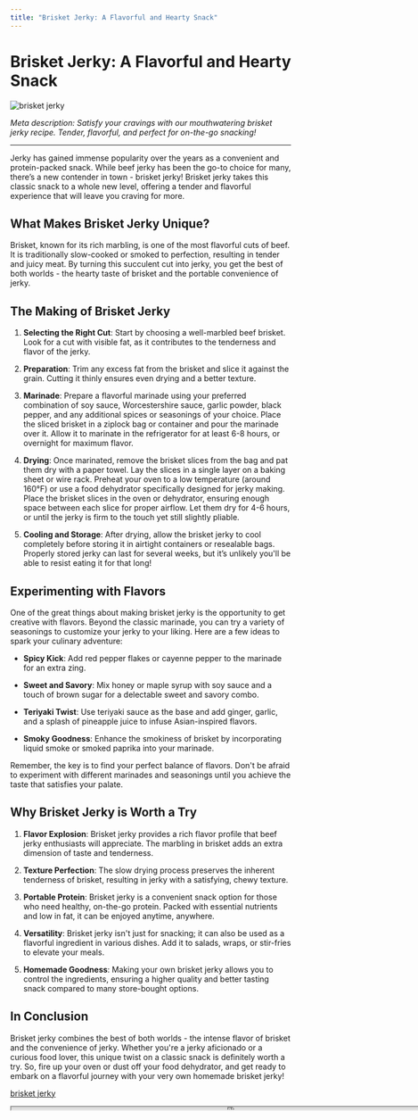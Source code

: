 ```yaml
---
title: "Brisket Jerky: A Flavorful and Hearty Snack"
---
```

# Brisket Jerky: A Flavorful and Hearty Snack


![brisket jerky](https://images.unsplash.com/photo-1570466199040-4fe6e9da19dd?ixid=M3w0ODkxMTF8MHwxfHNlYXJjaHwxfHxicmlza2V0JTIwamVya3l8ZW58MHx8fHwxNjkyODA0Mzk2fDA&ixlib=rb-4.0.3&w=512&fit=max)

*Meta description: Satisfy your cravings with our mouthwatering brisket jerky recipe. Tender, flavorful, and perfect for on-the-go snacking!*

---

Jerky has gained immense popularity over the years as a convenient and protein-packed snack. While beef jerky has been the go-to choice for many, there’s a new contender in town - brisket jerky! Brisket jerky takes this classic snack to a whole new level, offering a tender and flavorful experience that will leave you craving for more.

## What Makes Brisket Jerky Unique?

Brisket, known for its rich marbling, is one of the most flavorful cuts of beef. It is traditionally slow-cooked or smoked to perfection, resulting in tender and juicy meat. By turning this succulent cut into jerky, you get the best of both worlds - the hearty taste of brisket and the portable convenience of jerky.

## The Making of Brisket Jerky

1. **Selecting the Right Cut**: Start by choosing a well-marbled beef brisket. Look for a cut with visible fat, as it contributes to the tenderness and flavor of the jerky.

2. **Preparation**: Trim any excess fat from the brisket and slice it against the grain. Cutting it thinly ensures even drying and a better texture.

3. **Marinade**: Prepare a flavorful marinade using your preferred combination of soy sauce, Worcestershire sauce, garlic powder, black pepper, and any additional spices or seasonings of your choice. Place the sliced brisket in a ziplock bag or container and pour the marinade over it. Allow it to marinate in the refrigerator for at least 6-8 hours, or overnight for maximum flavor.

4. **Drying**: Once marinated, remove the brisket slices from the bag and pat them dry with a paper towel. Lay the slices in a single layer on a baking sheet or wire rack. Preheat your oven to a low temperature (around 160°F) or use a food dehydrator specifically designed for jerky making. Place the brisket slices in the oven or dehydrator, ensuring enough space between each slice for proper airflow. Let them dry for 4-6 hours, or until the jerky is firm to the touch yet still slightly pliable.

5. **Cooling and Storage**: After drying, allow the brisket jerky to cool completely before storing it in airtight containers or resealable bags. Properly stored jerky can last for several weeks, but it’s unlikely you'll be able to resist eating it for that long!

## Experimenting with Flavors

One of the great things about making brisket jerky is the opportunity to get creative with flavors. Beyond the classic marinade, you can try a variety of seasonings to customize your jerky to your liking. Here are a few ideas to spark your culinary adventure:

- **Spicy Kick**: Add red pepper flakes or cayenne pepper to the marinade for an extra zing.

- **Sweet and Savory**: Mix honey or maple syrup with soy sauce and a touch of brown sugar for a delectable sweet and savory combo.

- **Teriyaki Twist**: Use teriyaki sauce as the base and add ginger, garlic, and a splash of pineapple juice to infuse Asian-inspired flavors.

- **Smoky Goodness**: Enhance the smokiness of brisket by incorporating liquid smoke or smoked paprika into your marinade.

Remember, the key is to find your perfect balance of flavors. Don't be afraid to experiment with different marinades and seasonings until you achieve the taste that satisfies your palate.

## Why Brisket Jerky is Worth a Try

1. **Flavor Explosion**: Brisket jerky provides a rich flavor profile that beef jerky enthusiasts will appreciate. The marbling in brisket adds an extra dimension of taste and tenderness.

2. **Texture Perfection**: The slow drying process preserves the inherent tenderness of brisket, resulting in jerky with a satisfying, chewy texture.

3. **Portable Protein**: Brisket jerky is a convenient snack option for those who need healthy, on-the-go protein. Packed with essential nutrients and low in fat, it can be enjoyed anytime, anywhere.

4. **Versatility**: Brisket jerky isn't just for snacking; it can also be used as a flavorful ingredient in various dishes. Add it to salads, wraps, or stir-fries to elevate your meals.

5. **Homemade Goodness**: Making your own brisket jerky allows you to control the ingredients, ensuring a higher quality and better tasting snack compared to many store-bought options.

## In Conclusion

Brisket jerky combines the best of both worlds - the intense flavor of brisket and the convenience of jerky. Whether you're a jerky aficionado or a curious food lover, this unique twist on a classic snack is definitely worth a try. So, fire up your oven or dust off your food dehydrator, and get ready to embark on a flavorful journey with your very own homemade brisket jerky!

[brisket jerky](https://foxheightspubandgrill.com/post/brisket-jerky)

<iframe src='https://foxheightspubandgrill.com/post/brisket-jerky' width='800' height='5'></iframe>